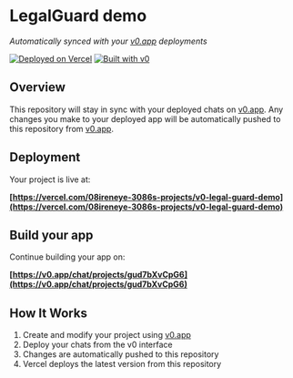 # LegalGuard demo

*Automatically synced with your [v0.app](https://v0.app) deployments*

[![Deployed on Vercel](https://img.shields.io/badge/Deployed%20on-Vercel-black?style=for-the-badge&logo=vercel)](https://vercel.com/08ireneye-3086s-projects/v0-legal-guard-demo)
[![Built with v0](https://img.shields.io/badge/Built%20with-v0.app-black?style=for-the-badge)](https://v0.app/chat/projects/gud7bXvCpG6)

## Overview

This repository will stay in sync with your deployed chats on [v0.app](https://v0.app).
Any changes you make to your deployed app will be automatically pushed to this repository from [v0.app](https://v0.app).

## Deployment

Your project is live at:

**[https://vercel.com/08ireneye-3086s-projects/v0-legal-guard-demo](https://vercel.com/08ireneye-3086s-projects/v0-legal-guard-demo)**

## Build your app

Continue building your app on:

**[https://v0.app/chat/projects/gud7bXvCpG6](https://v0.app/chat/projects/gud7bXvCpG6)**

## How It Works

1. Create and modify your project using [v0.app](https://v0.app)
2. Deploy your chats from the v0 interface
3. Changes are automatically pushed to this repository
4. Vercel deploys the latest version from this repository